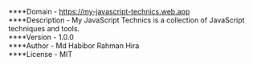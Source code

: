 ****Domain - https://my-javascript-technics.web.app
<br>
****Description - My JavaScript Technics is a collection of JavaScript techniques and tools.
<br>
****Version - 1.0.0
<br>
****Author - Md Habibor Rahman Hira
<br>
****License - MIT
